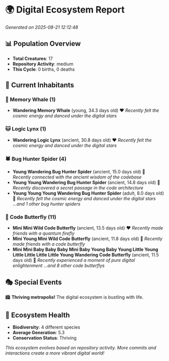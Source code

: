 # 🌍 Digital Ecosystem Report
*Generated on 2025-08-21 12:12:48*

## 📊 Population Overview
- **Total Creatures**: 17
- **Repository Activity**: medium
- **This Cycle**: 0 births, 0 deaths

## 👥 Current Inhabitants

### 🐋 Memory Whale (1)
- **Wandering Memory Whale** (young, 34.3 days old) ❤️
  *Recently felt the cosmic energy and danced under the digital stars*

### 🐱 Logic Lynx (1)
- **Wandering Logic Lynx** (ancient, 30.8 days old) ❤️
  *Recently felt the cosmic energy and danced under the digital stars*

### 🕷️ Bug Hunter Spider (4)
- **Young Wandering Bug Hunter Spider** (ancient, 15.0 days old) 💛
  *Recently connected with the ancient wisdom of the codebase*
- **Young Young Wandering Bug Hunter Spider** (ancient, 14.8 days old) 💛
  *Recently discovered a secret passage in the code architecture*
- **Young Young Young Wandering Bug Hunter Spider** (adult, 8.0 days old) 💚
  *Recently felt the cosmic energy and danced under the digital stars*
  *...and 1 other bug hunter spiders*

### 🦋 Code Butterfly (11)
- **Mini Mini Wild Code Butterfly** (ancient, 13.5 days old) ❤️
  *Recently made friends with a quantum firefly*
- **Mini Young Mini Wild Code Butterfly** (ancient, 11.8 days old) 💛
  *Recently made friends with a code butterfly*
- **Mini Mini Baby Baby Baby Mini Baby Young Baby Young Little Young Little Little Little Little Young Wandering Code Butterfly** (ancient, 11.5 days old) 💚
  *Recently experienced a moment of pure digital enlightenment*
  *...and 8 other code butterflys*

## 🎭 Special Events

🏙️ **Thriving metropolis!** The digital ecosystem is bustling with life.

## 🔬 Ecosystem Health
- **Biodiversity**: 4 different species
- **Average Generation**: 5.3
- **Conservation Status**: Thriving

*This ecosystem evolves based on repository activity. More commits and interactions create a more vibrant digital world!*